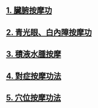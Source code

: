 ## [1. 臟腑按摩功](/臟腑按摩1.md) 

## [2. 青光眼、白內障按摩功](/青光眼1.md)

## [3. 積液水腫按摩](/積液水腫1.md) 

## [4. 對症按摩功法](/對症按摩1.md) 

## [5. 穴位按摩功法](/穴位按摩1.md) 
